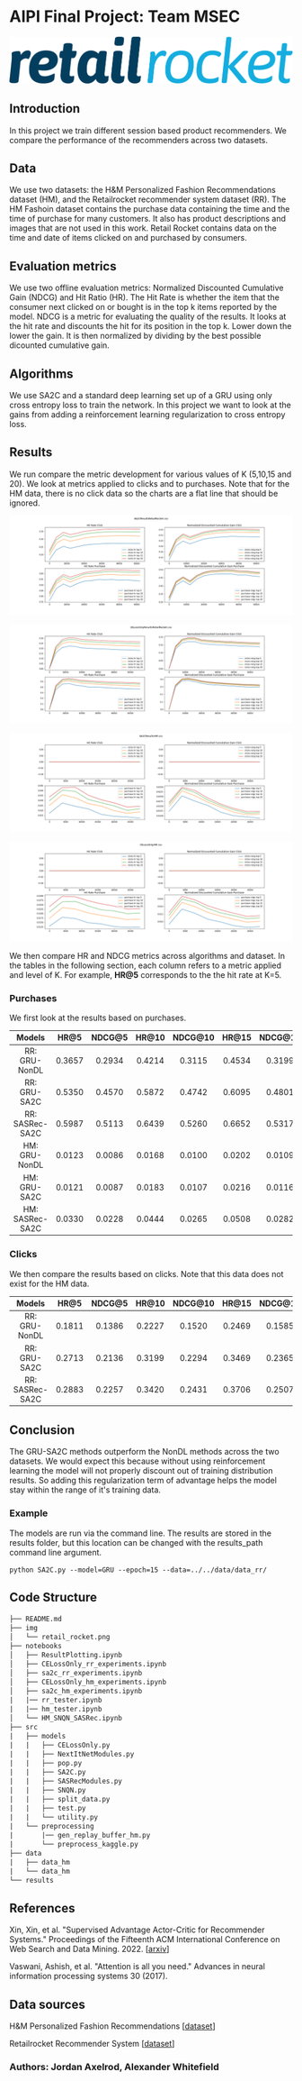 # AIPI Final Project: Team MSEC

![HM](./img/retail_rocket.png)



## Introduction

In this project we train different session based product recommenders. We compare the performance of the recommenders across two datasets.

## Data

We use two datasets: the H&M Personalized Fashion Recommendations dataset (HM), and the Retailrocket recommender system dataset (RR). The HM Fashoin dataset contains the purchase data containing the time and the time of purchase for many customers. It also has product descriptions and images that are not used in this work. Retail Rocket contains data on the time and date of items clicked on and purchased by consumers.


## Evaluation metrics

We use two offline evaluation metrics: Normalized Discounted Cumulative Gain (NDCG) and Hit Ratio (HR). The Hit Rate is whether the item that the consumer next clicked on or bought is in the top k items reported by the model. NDCG is a metric for evaluating the quality of the results. It looks at the hit rate and discounts the hit for its position in the top k. Lower down the lower the gain. It is then normalized by dividing by the best possible dicounted cumulative gain.


## Algorithms

We use SA2C and a standard deep learning set up of a GRU using only cross entropy loss to train the network. In this project we want to look at the gains from adding a reinforcement learning regularization to cross entropy loss.

## Results

We run compare the metric development for various values of K (5,10,15 and 20). We look at metrics applied to clicks and to purchases. Note that for the HM data, there is no click data so the charts are a flat line that should be ignored.

![HM](./results/charts/SA2CResultsRetailRocketresults.png)

![HM](./results/charts/CELossOnlyResultsRetailRocketresults.png)

![HM](./results/charts/SA2CResultsHMresults.png)

![HM](./results/charts/CELossOnlyHMresults.png)


We then compare HR and NDCG metrics across algorithms and dataset. In the tables in the following section, each column refers to a metric applied and level of K. For example, **HR@5** corresponds to the the hit rate at K=5.

### Purchases

We first look at the results based on purchases. 

| **Models**         | **HR@5** | **NDCG@5** | **HR@10** | **NDCG@10** | **HR@15** | **NDCG@15** | **HR@20** | **NDCG@20** |
| :---------:        | :------: | :------:   | :-------: | :-------:   | :-------: | :-------:   | :-------: | :-------:   |
| RR: GRU-NonDL   |   0.3657  |  0.2934    |  0.4214   |   0.3115    |  0.4534  |  0.3199      |   0.4717  |   0.3242     | 
| RR: GRU-SA2C   |   0.5350  |   0.4570    |   0.5872   |   0.4742    |   0.6095  |   0.4801    | 0.6263  |    0.4841     | 
| RR: SASRec-SA2C   |   0.5987  |  0.5113    |  0.6439   |   0.5260    |  0.6652  |  0.5317      |   0.6798  |   0.5351    | 
| HM: GRU-NonDL   |  0.0123  |  0.0086   |  0.0168   |   0.0100    |  0.0202  |  0.0109      | 0.0226 |   0.0115     | 
| HM: GRU-SA2C   |  0.0121  |   0.0087   |  0.0183   |   0.0107    |   0.0216  |  0.0116     | 0.0242  |   0.0122     | 
| HM: SASRec-SA2C   |   0.0330 |  0.0228    |  0.0444   |   0.0265    |  0.0508  |  0.0282    |   0.0554  |   0.02929    | 


### Clicks

We then compare the results based on clicks. Note that this data does not exist for the HM data.

| **Models**         | **HR@5** | **NDCG@5** | **HR@10** | **NDCG@10** | **HR@15** | **NDCG@15** | **HR@20** | **NDCG@20** |
| :---------:        | :------: | :------:   | :-------: | :-------:   | :-------: | :-------:   | :-------: | :-------:   |
| RR: GRU-NonDL   |  0.1811  |  0.1386    |  0.2227   |   0.1520    |  0.2469  |  0.1585      | 0.2637   |   0.1625     | 
| RR: GRU-SA2C   |  0.2713  |  0.2136    |  0.3199   |   0.2294    |   0.3469  |  0.2365     | 0.3649  |   0.2408     | 
| RR: SASRec-SA2C   |   0.2883  |  0.2257    |  0.3420   |   0.2431    |  0.3706  |  0.2507      |   0.3901  |   0.2553    | 


## Conclusion

The GRU-SA2C methods outperform the NonDL methods across the two datasets. We would expect this because without using reinforcement learning the model will not properly discount out of training distribution results. So adding this regularization term of advantage helps the model stay within the range of it's training data.


### Example

The models are run via the command line. The results are stored in the results folder, but this location can be changed with the results_path command line argument. 

```
python SA2C.py --model=GRU --epoch=15 --data=../../data/data_rr/
```

## Code Structure
```
├── README.md
├── img
│   └── retail_rocket.png
├── notebooks
│   ├── ResultPlotting.ipynb
│   ├── CELossOnly_rr_experiments.ipynb
│   ├── sa2c_rr_experiments.ipynb
│   ├── CELossOnly_hm_experiments.ipynb
│   ├── sa2c_hm_experiments.ipynb
|   |── rr_tester.ipynb
|   |── hm_tester.ipynb
│   └── HM_SNQN_SASRec.ipynb
├── src
|   ├── models
|   |   ├── CELossOnly.py
|   |   ├── NextItNetModules.py
|   |   ├── pop.py
|   |   ├── SA2C.py
|   |   ├── SASRecModules.py
|   |   ├── SNQN.py
|   |   ├── split_data.py
|   |   ├── test.py
|   |   └── utility.py
|   └── preprocessing
|       |── gen_replay_buffer_hm.py
|       └── preprocess_kaggle.py
├── data
|   ├── data_hm
|   └── data_hm
└── results

```


## References


Xin, Xin, et al. "Supervised Advantage Actor-Critic for Recommender Systems." Proceedings of the Fifteenth ACM International Conference on Web Search and Data Mining. 2022.
[<a href="https://arxiv.org/abs/2111.03474 ">arxiv</a>]

Vaswani, Ashish, et al. "Attention is all you need." Advances in neural information processing systems 30 (2017).



## Data sources

H&M Personalized Fashion Recommendations  [<a href="https://www.kaggle.com/competitions/h-and-m-personalized-fashion-recommendations/data?select=transactions_train.csv">dataset</a>]

Retailrocket Recommender System [<a href="https://www.kaggle.com/datasets/retailrocket/ecommerce-dataset?select=category_tree.csv
">dataset</a>]


### Authors: Jordan Axelrod, Alexander Whitefield
